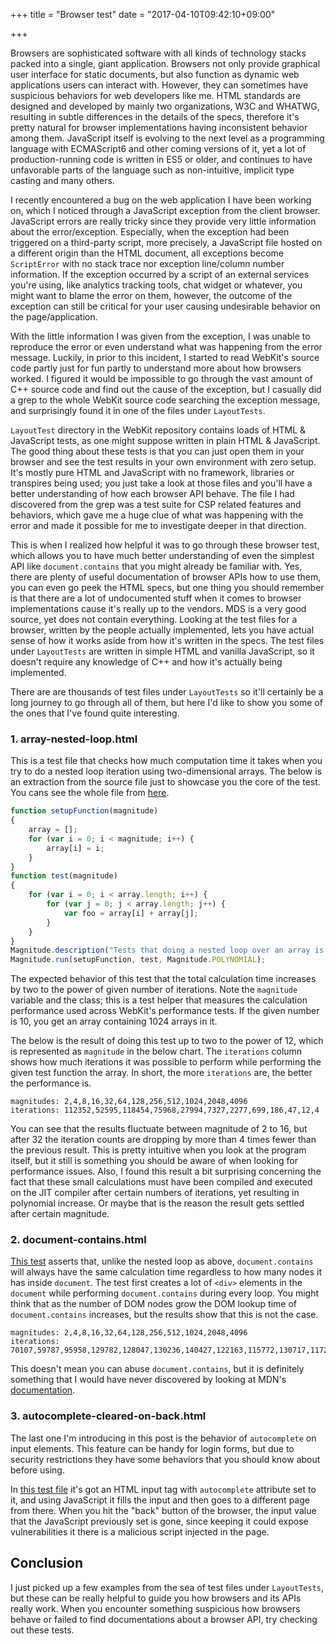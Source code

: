 +++
title = "Browser test"
date = "2017-04-10T09:42:10+09:00"

+++

Browsers are sophisticated software with all kinds of technology stacks packed into a single, giant application. Browsers not only provide graphical user interface for static documents, but also function as dynamic web applications users can interact with. However, they can sometimes have suspicious behaviors for web developers like me. HTML standards are designed and developed by mainly two organizations, W3C and WHATWG, resulting in subtle differences in the details of the specs, therefore it's pretty natural for browser implementations having inconsistent behavior among them. JavaScript itself is evolving to the next level as a programming language with ECMAScript6 and other coming versions of it, yet a lot of production-running code is written in ES5 or older, and continues to have unfavorable parts of the language such as non-intuitive, implicit type casting and many others.

I recently encountered a bug on the web application I have been working on, which I noticed through a JavaScript exception from the client browser. JavaScript errors are really tricky since they provide very little information about the error/exception. Especially, when the exception had been triggered on a third-party script, more precisely, a JavaScript file hosted on a different origin than the HTML document, all exceptions become `ScriptError` with no stack trace nor exception line/column number information. If the exception occurred by a script of an external services you're using, like analytics tracking tools, chat widget or whatever, you might want to blame the error on them, however, the outcome of the exception can still be critical for your user causing undesirable behavior on the page/application.

With the little information I was given from the exception, I was unable to reproduce the error or even understand what was happening from the error message. Luckily, in prior to this incident, I started to read WebKit's source code partly just for fun partly to understand more about how browsers worked. I figured it would be impossible to go through the vast amount of C++ source code and find out the cause of the exception, but I casually did a grep to the whole WebKit source code searching the exception message, and surprisingly found it in one of the files under `LayoutTests`.

`LayoutTest` directory in the WebKit repository contains loads of HTML & JavaScript tests, as one might suppose written in plain HTML & JavaScript. The good thing about these tests is that you can just open them in your browser and see the test results in your own environment with zero setup. It's mostly pure HTML and JavaScript with no framework, libraries or transpires being used; you just take a look at those files and you'll have a better understanding of how each browser API behave. The file I had discovered from the grep was a test suite for CSP related features and behaviors, which gave me a huge clue of what was happening with the error and made it possible for me to investigate deeper in that direction.

This is when I realized how helpful it was to go through these browser test, which allows you to have much better understanding of even the simplest API like `document.contains` that you might already be familiar with. Yes, there are plenty of useful documentation of browser APIs how to use them, you can even go peek the HTML specs, but one thing you should remember is that there are a lot of undocumented stuff when it comes to browser implementations cause it's really up to the vendors. MDS is a very good source, yet does not contain everything. Looking at the test files for a browser, written by the people actually implemented, lets you have actual sense of how it works aside from how it's written in the specs. The test files under `LayoutTests` are written in simple HTML and vanilla JavaScript, so it doesn't require any knowledge of C++ and how it's actually being implemented.

There are are thousands of test files under `LayoutTests` so it'll certainly be a long journey to go through all of them, but here I'd like to show you some of the ones that I've found quite interesting.

### 1. array-nested-loop.html

This is a test file that checks how much computation time it takes when you try to do a nested loop iteration using two-dimensional arrays. The below is an extraction from the source file just to showcase you the core of the test. You cans see the whole file from [here](https://github.com/WebKit/webkit/blob/master/LayoutTests/perf/array-nested-loop.html).

```javascript
function setupFunction(magnitude)
{
    array = [];
    for (var i = 0; i < magnitude; i++) {
        array[i] = i;
    }
}
function test(magnitude)
{
    for (var i = 0; i < array.length; i++) {
        for (var j = 0; j < array.length; j++) {
            var foo = array[i] + array[j];
        }
    }
}
Magnitude.description("Tests that doing a nested loop over an array is quadratic.");
Magnitude.run(setupFunction, test, Magnitude.POLYNOMIAL);
```

The expected behavior of this test that the total calculation time increases by two to the power of given number of iterations. Note the `magnitude` variable and the class; this is a test helper that measures the calculation performance used across WebKit's performance tests. If the given number is 10, you get an array containing 1024 arrays in it.

The below is the result of doing this test up to two to the power of 12, which is represented as `magnitude` in the below chart. The `iterations` column shows how much iterations it was possible to perform while performing the given test function the array. In short, the more `iterations` are, the better the performance is.

```
magnitudes: 2,4,8,16,32,64,128,256,512,1024,2048,4096
iterations: 112352,52595,118454,75968,27994,7327,2277,699,186,47,12,4
```

You can see that the results fluctuate between magnitude of 2 to 16, but after 32 the iteration counts are dropping by more than 4 times fewer than the previous result. This is pretty intuitive when you look at the program itself, but it still is something you should be aware of when looking for performance issues. Also, I found this result a bit surprising concerning the fact that these small calculations must have been compiled and executed on the JIT compiler after certain numbers of iterations, yet resulting in polynomial increase. Or maybe that is the reason the result gets settled after certain magnitude.

### 2. document-contains.html

[This test](https://github.com/WebKit/webkit/blob/master/LayoutTests/perf/document-contains.html) asserts that, unlike the nested loop as above, `document.contains` will always have the same calculation time regardless to how many nodes it has inside `document`. The test first creates a lot of `<div>` elements in the `document` while performing `document.contains` during every loop. You might think that as the number of DOM nodes grow the DOM lookup time of `document.contains` increases, but the results show that this is not the case.

```
magnitudes: 2,4,8,16,32,64,128,256,512,1024,2048,4096
iterations: 70107,59787,95958,129782,128047,130236,140427,122163,115772,130717,117249,138466
```

This doesn't mean you can abuse `document.contains`, but it is definitely something that I would have never discovered by looking at MDN's [documentation](https://developer.mozilla.org/en/docs/Web/API/Node/contains).

### 3. autocomplete-cleared-on-back.html

The last one I'm introducing in this post is the behavior of `autocomplete` on input elements. This feature can be handy for login forms, but due to security restrictions they have some behaviors that you should know about before using.

In [this test file](https://github.com/WebKit/webkit/blob/master/LayoutTests/security/autocomplete-cleared-on-back.html) it's got an HTML input tag with `autocomplete` attribute set to it, and using JavaScript it fills the input and then goes to a different page from there. When you hit the "back" button of the browser, the input value that the JavaScript previously set is gone, since keeping it could expose vulnerabilities it there is a malicious script injected in the page.

## Conclusion

I just picked up a few examples from the sea of test files under `LayoutTests`, but these can be really helpful to guide you how browsers and its APIs really work. When you encounter something suspicious how browsers behave or failed to find documentations about a browser API, try checking out these tests.
